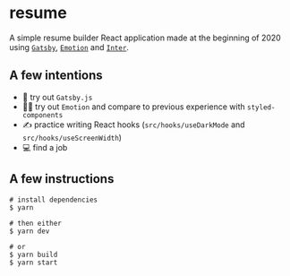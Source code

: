 # resume

A simple resume builder React application made at the beginning of 2020 using [`Gatsby`](https://www.gatsbyjs.org/), [`Emotion`](https://emotion.sh/) and [`Inter`](https://rsms.me/inter/).

## A few intentions

- 🚀 try out `Gatsby.js`
- 👩‍🎤 try out `Emotion` and compare to previous experience with `styled-components`
- ✍️ practice writing React hooks (`src/hooks/useDarkMode` and `src/hooks/useScreenWidth`)
- 💻 find a job

## A few instructions

```
# install dependencies
$ yarn

# then either
$ yarn dev

# or
$ yarn build
$ yarn start
```
